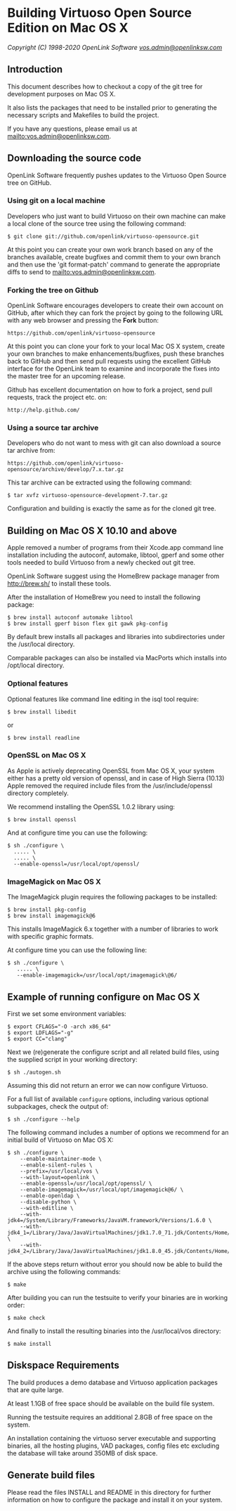 Building Virtuoso Open Source Edition on Mac OS X
=================================================

*Copyright (C) 1998-2020 OpenLink Software <vos.admin@openlinksw.com>*


## Introduction
This document describes how to checkout a copy of the git tree for development purposes on Mac OS X.

It also lists the packages that need to be installed prior to generating the necessary scripts and
Makefiles to build the project.

If you have any questions, please email us at <mailto:vos.admin@openlinksw.com>.


## Downloading the source code
OpenLink Software frequently pushes updates to the Virtuoso Open Source tree on GitHub.


### Using git on a local machine
Developers who just want to build Virtuoso on their own machine can make a local clone of the source
tree using the following command:

    $ git clone git://github.com/openlink/virtuoso-opensource.git

At this point you can create your own work branch based on any of the branches available, create
bugfixes and commit them to your own branch and then use the 'git format-patch' command to generate
the appropriate diffs to send to <mailto:vos.admin@openlinksw.com>.


### Forking the tree on Github
OpenLink Software encourages developers to create their own account on GitHub, after which they can
fork the project by going to the following URL with any web browser and pressing the **Fork** button:

    https://github.com/openlink/virtuoso-opensource

At this point you can clone your fork to your local Mac OS X system, create your own branches to make
enhancements/bugfixes, push these branches back to GitHub and then send pull requests using the
excellent GitHub interface for the OpenLink team to examine and incorporate the fixes into the
master tree for an upcoming release.

Github has excellent documentation on how to fork a project, send pull requests, track the project
etc. on:

    http://help.github.com/


### Using a source tar archive
Developers who do not want to mess with git can also download a source tar archive from:

    https://github.com/openlink/virtuoso-opensource/archive/develop/7.x.tar.gz

This tar archive can be extracted using the following command:

    $ tar xvfz virtuoso-opensource-development-7.tar.gz

Configuration and building is exactly the same as for the cloned git tree.


## Building on Mac OS X 10.10 and above
Apple removed a number of programs from their Xcode.app command line installation including the
autoconf, automake, libtool, gperf and some other tools needed to build Virtuoso from a newly
checked out git tree.

OpenLink Software suggest using the HomeBrew package manager from http://brew.sh/ to install these
tools.

After the installation of HomeBrew you need to install the following package:

    $ brew install autoconf automake libtool
    $ brew install gperf bison flex git gawk pkg-config

By default brew installs all packages and libraries into subdirectories under the /usr/local
directory.

Comparable packages can also be installed via MacPorts which installs into /opt/local directory.


### Optional features
Optional features like command line editing in the isql tool require:

    $ brew install libedit

or

    $ brew install readline


### OpenSSL on Mac OS X
As Apple is actively deprecating OpenSSL from Mac OS X, your system either has a pretty old version
of openssl, and in case of High Sierra (10.13) Apple removed the required include files from the
/usr/include/openssl directory completely.

We recommend installing the OpenSSL 1.0.2 library using:

    $ brew install openssl

And at configure time you can use the following:

    $ sh ./configure \
      ..... \
      ..... \
      --enable-openssl=/usr/local/opt/openssl/


### ImageMagick on Mac OS X
The ImageMagick plugin requires the following packages to be installed:

    $ brew install pkg-config
    $ brew install imagemagick@6

This installs ImageMagick 6.x together with a number of libraries to work with specific graphic formats.

At configure time you can use the following line:

    $ sh ./configure \
       ..... \
       --enable-imagemagick=/usr/local/opt/imagemagick\@6/


## Example of running configure on Mac OS X
First we set some environment variables:

    $ export CFLAGS="-O -arch x86_64"
    $ export LDFLAGS="-g"
    $ export CC="clang"

Next we (re)generate the configure script and all related build files, using the supplied script in
your working directory:

    $ sh ./autogen.sh

Assuming this did not return an error we can now configure Virtuoso.

For a full list of available `configure` options, including various optional subpackages, check the output of:

    $ sh ./configure --help

The following command includes a number of options we recommend for an initial build of Virtuoso on Mac OS X:

    $ sh ./configure \
        --enable-maintainer-mode \
        --enable-silent-rules \
        --prefix=/usr/local/vos \
        --with-layout=openlink \
        --enable-openssl=/usr/local/opt/openssl/ \
        --enable-imagemagick=/usr/local/opt/imagemagick@6/ \
        --enable-openldap \
        --disable-python \
        --with-editline \
        --with-jdk4=/System/Library/Frameworks/JavaVM.framework/Versions/1.6.0 \
        --with-jdk4_1=/Library/Java/JavaVirtualMachines/jdk1.7.0_71.jdk/Contents/Home/ \
        --with-jdk4_2=/Library/Java/JavaVirtualMachines/jdk1.8.0_45.jdk/Contents/Home/

If the above steps return without error you should now be able to build the archive using the following commands:

    $ make

After building you can run the testsuite to verify your binaries are in working order:

    $ make check

And finally to install the resulting binaries into the /usr/local/vos directory:

    $ make install


## Diskspace Requirements
The build produces a demo database and Virtuoso application packages that are quite large.

At least 1.1GB of free space should be available on the build file system.

Running the testsuite requires an additional 2.8GB of free space on the system.

An installation containing the virtuoso server executable and supporting binaries, all the hosting
plugins, VAD packages, config files etc excluding the database will take around 350MB of disk space.


## Generate build files
Please read the files INSTALL and README in this directory for further
information on how to configure the package and install it on your system.

